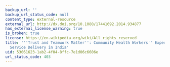 ```yaml
---
backup_url: ''
backup_url_status_code: null
content_type: external-resource
external_url: http://dx.doi.org/10.1080/17441692.2014.934877
has_external_license_warning: true
is_broken: true
license: https://en.wikipedia.org/wiki/All_rights_reserved
title: '''Trust and Teamwork Matter'': Community Health Workers'' Experiences in Integrated
  Service Delivery in India'
uid: 53061623-1ab2-4f04-8ffc-7e1d06c6606e
url_status_code: 403
---
```

